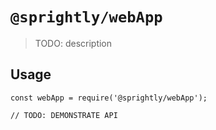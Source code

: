 # `@sprightly/webApp`

> TODO: description

## Usage

```
const webApp = require('@sprightly/webApp');

// TODO: DEMONSTRATE API
```
